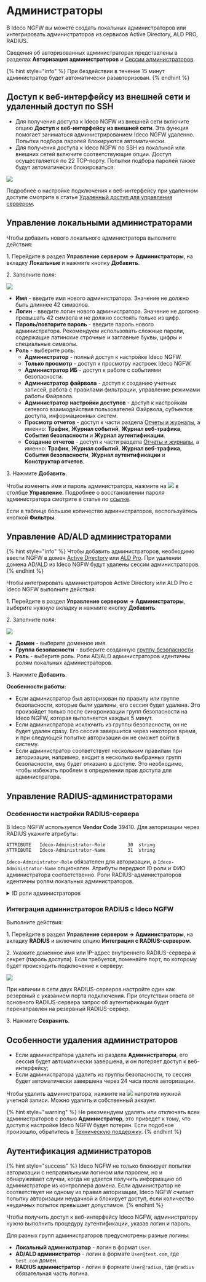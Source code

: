 # Администраторы

В Ideco NGFW вы можете создать локальных администраторов или интегрировать администраторов из сервисов Active Directory, ALD PRO, RADIUS.

Сведения об авторизованных администраторах представлены в разделах **Авторизация администраторов** и [Сессии администраторов](/settings/monitor/administrator-sessions.md).

{% hint style="info" %}
При бездействии в течение 15 минут администратор будет автоматически разавторизован.
{% endhint %}

## Доступ к веб-интерфейсу из внешней сети и удаленный доступ по SSH

* Для получения доступа к Ideco NGFW из внешней сети включите опцию **Доступ к веб-интерфейсу из внешней сети**. Эта функция помогает заниматься администрированием Ideco NGFW удаленно. Попытки подбора паролей блокируются автоматически.
* Для получения доступа к Ideco NGFW по SSH из локальной или внешних сетей включите соответствующие опции. Доступ осуществляется по 22 TCP-порту. Попытки подбора паролей также будут автоматически блокироваться:

![](/.gitbook/assets/admins2.png)

Подробнее о настройке подключения к веб-интерфейсу при удаленном доступе смотрите в статье [Удаленный доступ для управления сервером](/recipes/popular-recipes/remote-access-for-server-management.md).

## Управление локальными администраторами

Чтобы добавить нового локального администратора выполните действия:

1\. Перейдите в раздел **Управление сервером -> Администраторы**, на вкладку **Локальные** и нажмите кнопку **Добавить**.

2\. Заполните поля:

![](/.gitbook/assets/admins9.png)

* **Имя** - введите имя нового администратора. Значение не должно быть длиннее 42 символов.
* **Логин** - введите логин нового администратора. Значение не должно превышать 42 символа и не должно состоять только из цифр.
* **Пароль/повторите пароль** - введите пароль нового администратора. Рекомендуем использовать сложные пароли, содержащие латинские строчные и заглавные буквы, цифры и специальные символы.
* **Роль** - выберите роль:
  * **Администратор** - полный доступ к настройке Ideco NGFW.
  * **Только просмотр** - доступ к просмотру настроек Ideco NGFW.
  * **Администратор ИБ** - доступ к работе с событиями безопасности.
  * **Администратор файрвола** - доступ к созданию учетных записей, работа с правилами фильтрации, управление режимами работы Файрвола.
  * **Администратор настройки доступов** - доступ к настройкам сетевого взаимодействия пользователей Файрвола, субъектов доступа, информационных систем.
  * **Просмотр отчетов** - доступ к части раздела [Отчеты и журналы](/settings/reports/README.md), а именно: **Трафик**, **Журнал событий**, **Журнал веб-трафика**, **События безопасности** и **Журнал аутентификации**.
  * **Создание отчетов** - доступ к части раздела [Отчеты и журналы](/settings/reports/README.md), а именно: **Трафик**, **Журнал событий**, **Журнал веб-трафика**, **События безопасности**, **Журнал аутентификации** и **Конструктор отчетов**.

3\. Нажмите **Добавить**.

Чтобы изменить имя и пароль администратора, нажмите на ![](/.gitbook/assets/icon-edit.png) в столбце **Управление**.
Подробнее о восстановлении пароля администратора смотрите в статье по [ссылке](/recipes/popular-recipes/restore-access-to-ideco-utm.md).

Если в таблице большое количество администраторов, воспользуйтесь кнопкой **Фильтры**.

## Управление AD/ALD администраторами

{% hint style="info" %}
Чтобы добавить администраторов, необходимо ввести NGFW в домен [Active Directory](/settings/users/active-directory/README.md) или [ALD Pro](/settings/users/ald-pro.md). При удалении домена AD/ALD из Ideco NGFW будут удалены сессии администраторов.
{% endhint %}

Чтобы интегрировать администраторов Active Directory или ALD Pro с Ideco NGFW выполните действия:

1\. Перейдите в раздел **Управление сервером -> Администраторы**, выберите нужную вкладку и нажмите кнопку **Добавить**.

2\. Заполните поля:

![](/.gitbook/assets/admins8.png)

* **Домен** - выберите доменное имя.
* **Группа безопасности** - выберите созданную [группу безопасности](/settings/users/active-directory/README.md#nastroika-uchetnykh-zapisei-i-grupp-bezopasnosti-v-kachestve-obektov-pravil-filtracii).
* **Роль** - выберите роль. Роли AD/ALD администраторов идентичны ролям локальных администраторов.

3\. Нажмите **Добавить**.

**Особенности работы:**

* Если администратор был авторизован по правилу или группе безопасности, которые были удалены, его сессия будет удалена. Это произойдет только после синхронизации групп безопасности на Ideco NGFW, которая выполняется каждые 5 минут.
* Если администратора исключить из группы безопасности, он не будет удален сразу. Его сессия завершится через некоторое время, и при следующей попытке авторизации он не сможет войти в систему.
* Если администратор соответствует нескольким правилам при авторизации, например, входит в несколько выбранных групп безопасности, ему будет отказано в доступе. Это необходимо, чтобы избежать проблем в определении прав доступа для администратора.

## Управление RADIUS-администраторами

### Особенности настройки RADIUS-сервера

В Ideco NGFW используется **Vendor Code** 39410. Для авторизации через RADIUS укажите атрибуты:

```
ATTRIBUTE   Ideco-Administrator-Role    	30  string
ATTRIBUTE   Ideco-Administrator-Name    	31  string
```

`Ideco-Administrator-Role` обязателен для авторизации, а `Ideco-Administrator-Name` опционален. Атрибуты передают ID роли и ФИО администратора соответственно. Роли RADIUS-администраторов идентичны ролям локальных администраторов.

<details>

<summary>ID роли администраторов</summary>

* `predefined_admin_write` - Администратор.
* `predefined_admin_readonly` - Только просмотр.
* `predefined_security_admin` - Администратор информационной безопасности.
* `predefined_firewall_admin` - Администратор файрвола.
* `predefined_access_settings_admin` - Администратор настройки доступов.
* `predefined_reports_view` - Просмотр отчетов.
* `predefined_reports_change` - Создание отчетов.

</details>

### Интеграция администраторов RADIUS с Ideco NGFW

Выполните действия:

1\. Перейдите в раздел **Управление сервером -> Администраторы**, на вкладку **RADIUS** и включите опцию **Интеграция с RADIUS-сервером**.

2\. Укажите доменное имя или IP-адрес внутреннего RADIUS-сервера и секрет (пароль доступа). Если требуется, поменяйте порт, по которому будет происходить подключение к серверу:

![](/.gitbook/assets/admins3.png)

При наличии в сети двух RADIUS-серверов настройте один как резервный с указанием порта подключения.
При отсутствии ответа от основного RADIUS-сервера запрос об аутентификации будет перенаправлен на резервный RADIUS-сервер.

3\. Нажмите **Сохранить**.

## Особенности удаления администраторов

* Если администратора удалить из раздела **Администраторы**, его сессия будет автоматически завершена, и он потеряет доступ к веб-интерфейсу;
* Если администратора удалить из группы безопасности, то сессия будет автоматически завершена через 24 часа после авторизации.

Чтобы удалить администратора, нажмите на ![](/.gitbook/assets/icon-delete1.png) напротив нужной учетной записи. Можно удалить и собственный аккаунт.

{% hint style="warning" %}
Не рекомендуем удалять или отключать всех администраторов с ролью **Администратор**, это приведет к тому, что доступ к настройке Ideco NGFW будет потерян. Если подобное произошло, обратитесь в [Техническую поддержку](/general/technical-support.md).
{% endhint %}

## Аутентификация администраторов

{% hint style="success" %}
Ideco NGFW не только блокирует попытки авторизации с неправильными логином или паролем, но и обнаруживает случаи, когда не удается получить информацию об администраторе из контроллера домена.
Если администратор не соответствует ни одному из правил авторизации, Ideco NGFW считает попытку авторизации неудачной и блокирует доступ, если количество неудачных попыток превышает допустимое.
{% endhint %}

Чтобы получить доступ к веб-интерфейсу Ideco NGFW, администратору нужно выполнить процедуру аутентификации, указав логин и пароль.

Для разных групп администраторов предусмотрены разные логины:

* **Локальный администратор** - логин в формат `User`.
* **AD/ALD администратор** - логин в формате `User@test.com`, где `test.com` домен.
* **RADIUS администратор** - логин в формате `User@radius`, где `@radius` обязательная часть логина.